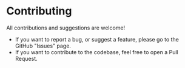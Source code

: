 # Contributing

All contributions and suggestions are welcome!

* If you want to report a bug, or suggest a feature, please go to the GitHub "Issues" page.
* If you want to contribute to the codebase, feel free to open a Pull Request.